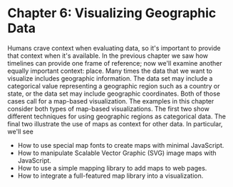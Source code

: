 # Chapter 6: Visualizing Geographic Data

Humans crave context when evaluating data, so it's important to provide that context when it's available. In the previous chapter we saw how timelines can provide one frame of reference; now we'll examine another equally important context: place. Many times the data that we want to visualize includes geographic information. The data set may include a categorical value representing a geographic region such as a country or state, or the data set may include geographic coordinates. Both of those cases call for a map-based visualization. The examples in this chapter consider both types of map-based visualizations. The first two show different techniques for using geographic regions as categorical data. The final two illustrate the use of maps as context for other data. In particular, we'll see

* How to use special map fonts to create maps with minimal JavaScript.
* How to manipulate Scalable Vector Graphic (SVG) image maps with JavaScript.
* How to use a simple mapping library to add maps to web pages.
* How to integrate a full-featured map library into a visualization.


